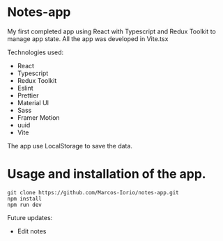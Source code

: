 # Notes-app

My first completed app using React with Typescript and Redux Toolkit to manage app state. All the app was developed in Vite.tsx

Technologies used: 
 - React
 - Typescript
 - Redux Toolkit
 - Eslint
 - Prettier
 - Material UI
 - Sass
 - Framer Motion
 - uuid
 - Vite

The app use LocalStorage to save the data.

# Usage and installation of the app.

```
git clone https://github.com/Marcos-Iorio/notes-app.git
npm install
npm run dev
```

Future updates: 
- Edit notes
